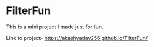 # FilterFun

This is a mini project I made just for fun.

Link to project- https://akashyadav256.github.io/FilterFun/
